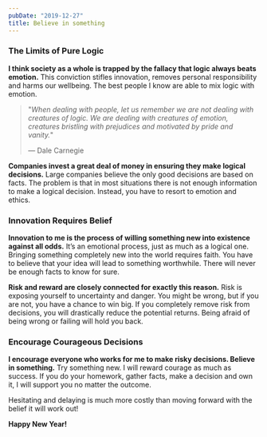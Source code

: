 ```yaml
---
pubDate: "2019-12-27"
title: Believe in something
---
```


### The Limits of Pure Logic

**I think society as a whole is trapped by the fallacy that logic always beats emotion.** This conviction stifles
innovation, removes personal responsibility and harms our wellbeing. The best people I know are able to mix logic with
emotion.

> "_When dealing with people, let us remember we are not dealing with creatures of logic. We are dealing with creatures
> of emotion, creatures bristling with prejudices and motivated by pride and vanity._"
>
> — Dale Carnegie

**Companies invest a great deal of money in ensuring they make logical decisions.** Large companies believe the only
good decisions are based on facts. The problem is that in most situations there is not enough information to make a
logical decision. Instead, you have to resort to emotion and ethics.

### Innovation Requires Belief

**Innovation to me is the process of willing something new into existence against all odds.** It’s an emotional process,
just as much as a logical one. Bringing something completely new into the world requires faith. You have to believe that
your idea will lead to something worthwhile. There will never be enough facts to know for sure.

**Risk and reward are closely connected for exactly this reason.** Risk is exposing yourself to uncertainty and danger.
You might be wrong, but if you are not, you have a chance to win big. If you completely remove risk from decisions, you
will drastically reduce the potential returns. Being afraid of being wrong or failing will hold you back.

### Encourage Courageous Decisions

**I encourage everyone who works for me to make risky decisions. Believe in something.** Try something new. I will
reward courage as much as success. If you do your homework, gather facts, make a decision and own it, I will support you
no matter the outcome.

Hesitating and delaying is much more costly than moving forward with the belief it will work out!

**Happy New Year!**